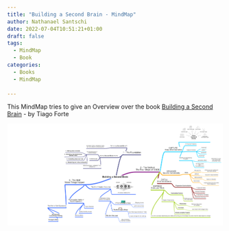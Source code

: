 ```yaml
---
title: "Building a Second Brain - MindMap"
author: Nathanael Santschi
date: 2022-07-04T10:51:21+01:00
draft: false
tags:
  - MindMap
  - Book
categories:
  - Books
  - MindMap
  
---
```


This MindMap tries to give an Overview over the book  [Building a Second Brain](https://www.amazon.com/Building-Second-Brain-Organize-Potential/dp/1982167386) - by Tiago Forte


![Building a Second Brain - Mindmap:](/images/buildingasecondbrain.png "Preview")


